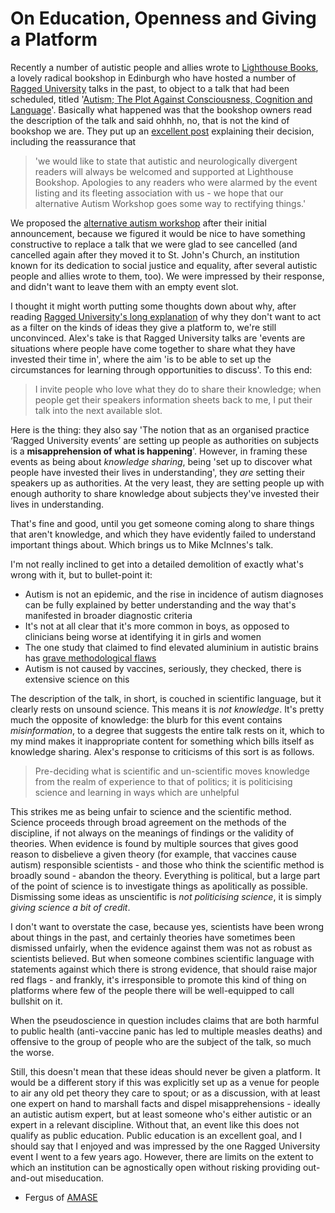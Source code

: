 # On Education, Openness and Giving a Platform

Recently a number of autistic people and allies wrote to [Lighthouse Books](http://lighthousebookshop.com/), a lovely radical bookshop in Edinburgh who have hosted a number of [Ragged University](https://www.raggeduniversity.co.uk/) talks in the past, to object to a talk that had been scheduled, titled '[Autism; The Plot Against Consciousness, Cognition and Language](https://www.meetup.com/raggeduniversity/events/252228696/)'. Basically what happened was that the bookshop owners read the description of the talk and said ohhhh, no, that is not the kind of bookshop we are. They put up an [excellent post](https://www.facebook.com/LighthouseBks/posts/262531610964446) explaining their decision, including the reassurance that
> 'we would like to state that autistic and neurologically divergent readers will always be welcomed and supported at Lighthouse Bookshop. Apologies to any readers who were alarmed by the event listing and its fleeting association with us - we hope that our alternative Autism Workshop goes some way to rectifying things.' 

We proposed the [alternative autism workshop](https://www.facebook.com/events/645551022444620/) after their initial announcement, because we figured it would be nice to have something constructive to replace a talk that we were glad to see cancelled (and cancelled again after they moved it to St. John's Church, an institution known for its dedication to social justice and equality, after several autistic people and allies wrote to them, too). We were impressed by their response, and didn't want to leave them with an empty event slot.

I thought it might worth putting some thoughts down about why, after reading [Ragged University's long explanation](https://www.raggeduniversity.co.uk/2018/07/03/ragged-university-as-an-agnostic-open-space-for-discussion-by-alex-dunedin/) of why they don't want to act as a filter on the kinds of ideas they give a platform to, we're still unconvinced. Alex's take is that Ragged University talks are 'events are situations where people have come together to share what they have invested their time in', where the aim 'is to be able to set up the circumstances for learning through opportunities to discuss'. To this end:

> I invite people who love what they do to share their knowledge; when people get their speakers information sheets back to me, I put their talk into the next available slot.

Here is the thing: they also say 'The notion that as an organised practice ‘Ragged University events’ are setting up people as authorities on subjects is a **misapprehension of what is happening**'. However, in framing these events as being about *knowledge sharing*, being 'set up to discover what people have invested their lives in understanding', they *are* setting their speakers up as authorities. At the very least, they are setting people up with enough authority to share knowledge about subjects they've invested their lives in understanding.

That's fine and good, until you get someone coming along to share things that aren't knowledge, and which they have evidently failed to understand important things about. Which brings us to Mike McInnes's talk.

I'm not really inclined to get into a detailed demolition of exactly what's wrong with it, but to bullet-point it:
* Autism is not an epidemic, and the rise in incidence of autism diagnoses can be fully explained by better understanding and the way that's manifested in broader diagnostic criteria
* It's not at all clear that it's more common in boys, as opposed to clinicians being worse at identifying it in girls and women
* The one study that claimed to find elevated aluminium in autistic brains has [grave methodological flaws](https://scientistabe.wordpress.com/2017/11/27/neurosciences-aluminum-does-the-latest-paper-from-exley-show-a-link-between-asd-and-aluminum/)
* Autism is not caused by vaccines, seriously, they checked, there is extensive science on this

The description of the talk, in short, is couched in scientific language, but it clearly rests on unsound science. This means it is *not knowledge*. It's pretty much the opposite of knowledge: the blurb for this event contains *misinformation*, to a degree that suggests the entire talk rests on it, which to my mind makes it inappropriate content for something which bills itself as knowledge sharing.  Alex's response to criticisms of this sort is as follows.

> Pre-deciding what is scientific and un-scientific moves knowledge from the realm of experience to that of politics; it is politicising science and learning in ways which are unhelpful

This strikes me as being unfair to science and the scientific method. Science proceeds through broad agreement on the methods of the discipline, if not always on the meanings of findings or the validity of theories. When evidence is found by multiple sources that gives good reason to disbelieve a given theory (for example, that vaccines cause autism) responsible scientists - and those who think the scientific method is broadly sound - abandon the theory. Everything is political, but a large part of the point of science is to investigate things as apolitically as possible. Dismissing some ideas as unscientific is *not politicising science*, it is simply *giving science a bit of credit*.

I don't want to overstate the case, because yes, scientists have been wrong about things in the past, and certainly theories have sometimes been dismissed unfairly, when the evidence against them was not as robust as scientists believed. But when someone combines scientific language with statements against which there is strong evidence, that should raise major red flags - and frankly, it's irresponsible to promote this kind of thing on platforms where few of the people there will be well-equipped to call bullshit on it.

When the pseudoscience in question includes claims that are both harmful to public health (anti-vaccine panic has led to multiple measles deaths) and offensive to the group of people who are the subject of the talk, so much the worse.

Still, this doesn't mean that these ideas should never be given a platform. It would be a different story if this was explicitly set up as a venue for people to air any old pet theory they care to spout; or as a discussion, with at least one expert on hand to marshall facts and dispel misapprehensions - ideally an autistic autism expert, but at least someone who's either autistic or an expert in a relevant discipline. Without that, an event like this does not qualify as public education. Public education is an excellent goal, and I should say that I enjoyed and was impressed by the one Ragged University event I went to a few years ago. However, there are limits on the extent to which an institution can be agnostically open without risking providing out-and-out miseducation.

 - Fergus of [AMASE](http://amase.org.uk/)
